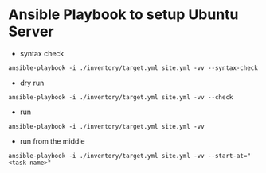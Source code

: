 # Ansible Playbook to setup Ubuntu Server

- syntax check

```shell
ansible-playbook -i ./inventory/target.yml site.yml -vv --syntax-check
```

- dry run

```shell
ansible-playbook -i ./inventory/target.yml site.yml -vv --check
```

- run

```shell
ansible-playbook -i ./inventory/target.yml site.yml -vv
```

- run from the middle

```shell
ansible-playbook -i ./inventory/target.yml site.yml -vv --start-at="<task name>"
```
